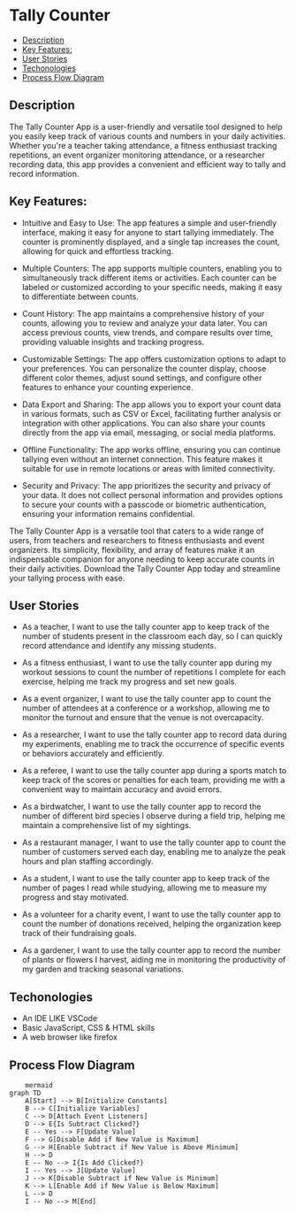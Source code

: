 <!-- omit in toc -->
# Tally Counter

- [Description](#description)
- [Key Features:](#key-features)
- [User Stories](#user-stories)
- [Techonologies](#techonologies)
- [Process Flow Diagram](#process-flow-diagram)

## Description

The Tally Counter App is a user-friendly and versatile tool designed to help you easily keep track of various counts and numbers in your daily activities. Whether you're a teacher taking attendance, a fitness enthusiast tracking repetitions, an event organizer monitoring attendance, or a researcher recording data, this app provides a convenient and efficient way to tally and record information.

## Key Features:

- Intuitive and Easy to Use: The app features a simple and user-friendly interface, making it easy for anyone to start tallying immediately. The counter is prominently displayed, and a single tap increases the count, allowing for quick and effortless tracking.

- Multiple Counters: The app supports multiple counters, enabling you to simultaneously track different items or activities. Each counter can be labeled or customized according to your specific needs, making it easy to differentiate between counts.

- Count History: The app maintains a comprehensive history of your counts, allowing you to review and analyze your data later. You can access previous counts, view trends, and compare results over time, providing valuable insights and tracking progress.

- Customizable Settings: The app offers customization options to adapt to your preferences. You can personalize the counter display, choose different color themes, adjust sound settings, and configure other features to enhance your counting experience.

- Data Export and Sharing: The app allows you to export your count data in various formats, such as CSV or Excel, facilitating further analysis or integration with other applications. You can also share your counts directly from the app via email, messaging, or social media platforms.

- Offline Functionality: The app works offline, ensuring you can continue tallying even without an internet connection. This feature makes it suitable for use in remote locations or areas with limited connectivity.

- Security and Privacy: The app prioritizes the security and privacy of your data. It does not collect personal information and provides options to secure your counts with a passcode or biometric authentication, ensuring your information remains confidential.

The Tally Counter App is a versatile tool that caters to a wide range of users, from teachers and researchers to fitness enthusiasts and event organizers. Its simplicity, flexibility, and array of features make it an indispensable companion for anyone needing to keep accurate counts in their daily activities. Download the Tally Counter App today and streamline your tallying process with ease.

## User Stories

- As a teacher, I want to use the tally counter app to keep track of the number of students present in the classroom each day, so I can quickly record attendance and identify any missing students.

- As a fitness enthusiast, I want to use the tally counter app during my workout sessions to count the number of repetitions I complete for each exercise, helping me track my progress and set new goals.

- As a event organizer, I want to use the tally counter app to count the number of attendees at a conference or a workshop, allowing me to monitor the turnout and ensure that the venue is not overcapacity.

- As a researcher, I want to use the tally counter app to record data during my experiments, enabling me to track the occurrence of specific events or behaviors accurately and efficiently.

- As a referee, I want to use the tally counter app during a sports match to keep track of the scores or penalties for each team, providing me with a convenient way to maintain accuracy and avoid errors.

- As a birdwatcher, I want to use the tally counter app to record the number of different bird species I observe during a field trip, helping me maintain a comprehensive list of my sightings.

- As a restaurant manager, I want to use the tally counter app to count the number of customers served each day, enabling me to analyze the peak hours and plan staffing accordingly.

- As a student, I want to use the tally counter app to keep track of the number of pages I read while studying, allowing me to measure my progress and stay motivated.

- As a volunteer for a charity event, I want to use the tally counter app to count the number of donations received, helping the organization keep track of their fundraising goals.

- As a gardener, I want to use the tally counter app to record the number of plants or flowers I harvest, aiding me in monitoring the productivity of my garden and tracking seasonal variations.

## Techonologies

- An IDE LIKE VSCode
- Basic JavaScript, CSS & HTML skills
- A web browser like firefox

## Process Flow Diagram

```
    mermaid
graph TD
    A[Start] --> B[Initialize Constants]
    B --> C[Initialize Variables]
    C --> D[Attach Event Listeners]
    D --> E{Is Subtract Clicked?}
    E -- Yes --> F[Update Value]
    F --> G[Disable Add if New Value is Maximum]
    G --> H[Enable Subtract if New Value is Above Minimum]
    H --> D
    E -- No --> I{Is Add Clicked?}
    I -- Yes --> J[Update Value]
    J --> K[Disable Subtract if New Value is Minimum]
    K --> L[Enable Add if New Value is Below Maximum]
    L --> D
    I -- No --> M[End]
```
